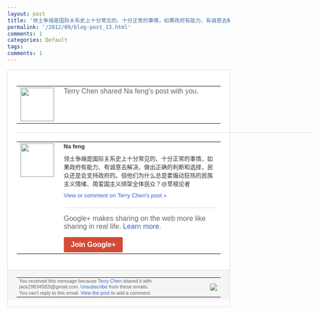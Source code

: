 ```yaml
---
layout: post
title: '领土争端是国际关系史上十分常见的、十分正常的事情，如果政府有能力、有诚意去解决、做...'
permalink: '/2012/09/blog-post_13.html'
comments: 1
categories: Default
tags: 
comments: 1
---
```

<div style="border:solid 1px #dfdfdf;color:#686868;font:13px Arial"><div style="background-color:#fff;padding:20px;"><table cellpadding="0" cellspacing="0"><tr><td style="padding-right:15px;vertical-align:top"><a href="https://plus.google.com/_/notifications/emlink?emrecipient=110200756825219614165&amp;emid=CMjdtt2HtLICFSe2tAodkyAAAA&amp;path=%2F108643996575278738906&amp;dt=1347591013779&amp;uob=8"><img height="75" src="https://lh3.googleusercontent.com/-KKRGTyJ5Bl0/AAAAAAAAAAI/AAAAAAAAEEY/jllxqER5dCk/s75-c-k-a/photo.jpg" style="border:solid 1px #cccccc;" width="75"/></a></td><td style="width:578px;color:#333;font:13px Arial;vertical-align:top"><div style="color:#686868;font:16px Arial;padding-bottom:15px">Terry Chen shared Na feng's post with you.</div><div style="padding-bottom:10px"></div></td></tr></table><div style="margin:20px 0;border-bottom:solid 1px #dfdfdf;width:670px"></div><table cellpadding="0" cellspacing="0"><tr><td style="padding-right:15px;vertical-align:top"><a href="https://plus.google.com/_/notifications/emlink?emrecipient=110200756825219614165&amp;emid=CMjdtt2HtLICFSe2tAodkyAAAA&amp;path=%2F103765734060268006137&amp;dt=1347591013779&amp;uob=8"><img height="75" src="https://lh6.googleusercontent.com/-A-kr-L-c9uI/AAAAAAAAAAI/AAAAAAAAGS8/Bhn00ExDJ2Q/s75-c-k-a/photo.jpg" style="border:solid 1px #cccccc;" width="75"/></a></td><td style="width:578px;color:#333;font:13px Arial;vertical-align:top"><div style="font-weight:bold;padding-bottom:10px">Na feng</div><div style="padding-bottom:10px">领土争端是国际关系史上十分常见的、十分正<wbr/>常的事情，如果政府有能力、有诚意去解决、<wbr/>做出正确的判断和选择，民众还是会支持政府<wbr/>的。但他们为什么总是要煽动狂热的民族主义<wbr/>情绪、用爱国主义绑架全体民众？@草根论者</div><a href="https://plus.google.com/_/notifications/emlink?emrecipient=110200756825219614165&amp;emid=CMjdtt2HtLICFSe2tAodkyAAAA&amp;path=%2F108643996575278738906%2Fposts%2F93UDLPnCwkr%3Fgpinv%3DAMIXal8CewsvSpv1a9Z4F8mTysgU9qX8elMZeOGk67My4pJbhzyjfpX9holCpPJxisBtgBS1F4OvNIcGvKrVksMcNbZpZuEBgNvKr2HKF8bCaOnHGcSChYA&amp;dt=1347591013779&amp;uob=8" style="color:#3366CC;text-decoration:none">View or comment on Terry Chen's post »</a><div style="margin-top:20px;border-top:solid 1px #dfdfdf"><div style="padding:15px 0;color:#686868;font:16px Arial">Google+ makes sharing on the web more like sharing in real life. <a href="http://www.google.com/+/learnmore/" style="color:#3366CC;text-decoration:none">Learn more</a>.</div><a href="https://plus.google.com/_/notifications/emlink?emrecipient=110200756825219614165&amp;emid=CMjdtt2HtLICFSe2tAodkyAAAA&amp;path=%2F%3Fgpinv%3DAMIXal8CewsvSpv1a9Z4F8mTysgU9qX8elMZeOGk67My4pJbhzyjfpX9holCpPJxisBtgBS1F4OvNIcGvKrVksMcNbZpZuEBgNvKr2HKF8bCaOnHGcSChYA&amp;dt=1347591013779&amp;uob=8" style="display:inline-block;padding:7px 15px;background-color:#d44b38; color:#fff;font-size:16px; font-weight:bold;border-radius:2px;-webkit-border-radius:2px; -moz-border-radius:2px;border:solid 1px #c43b28; white-space:nowrap;text-decoration:none">Join Google+</a></div></td></tr></table></div><div style="border-top:solid 1px #dfdfdf;padding:0 20px; background-color:#f5f5f5"><table cellpadding="0" cellspacing="0" style="height:50px"><tbody><tr><td style="vertical-align:middle;width:100%; color:#636363;font:11px Arial; line-height:120%">You received this message because <a href="https://plus.google.com/_/notifications/emlink?emrecipient=110200756825219614165&amp;emid=CMjdtt2HtLICFSe2tAodkyAAAA&amp;path=%2F108643996575278738906%3Fgpinv%3DAMIXal8CewsvSpv1a9Z4F8mTysgU9qX8elMZeOGk67My4pJbhzyjfpX9holCpPJxisBtgBS1F4OvNIcGvKrVksMcNbZpZuEBgNvKr2HKF8bCaOnHGcSChYA&amp;dt=1347591013779&amp;uob=8" style="color:#3366CC;text-decoration:none">Terry Chen</a> shared it with jack29834582t@gmail.com. <a href="https://plus.google.com/_/notifications/emlink?emrecipient=110200756825219614165&amp;emid=CMjdtt2HtLICFSe2tAodkyAAAA&amp;path=%2F_%2Fnonplus%2Femailsettings%3Fgpinv%3DAMIXal8CewsvSpv1a9Z4F8mTysgU9qX8elMZeOGk67My4pJbhzyjfpX9holCpPJxisBtgBS1F4OvNIcGvKrVksMcNbZpZuEBgNvKr2HKF8bCaOnHGcSChYA%26est%3DADH5u8Wjznf1WJoZD-JqWcwAtLbxOItRhYJaxT9K7OVS6gKCYgph5M4dgxS5hGnAiQCaZCTNE14epWtdcCyPWu8YxiXrEOmBYNT3TUqttwzI8qOXx0Wb_q1C4JXvGtShnwhyblF7_sEe4u7mYio1Hxm_jP55e0f8ew&amp;dt=1347591013779&amp;uob=8" style="color:#3366CC;text-decoration:none">Unsubscribe</a> from these emails.<br/>You can't reply to this email. <a href="https://plus.google.com/_/notifications/emlink?emrecipient=110200756825219614165&amp;emid=CMjdtt2HtLICFSe2tAodkyAAAA&amp;path=%2F108643996575278738906%2Fposts%2F93UDLPnCwkr%3Fgpinv%3DAMIXal8CewsvSpv1a9Z4F8mTysgU9qX8elMZeOGk67My4pJbhzyjfpX9holCpPJxisBtgBS1F4OvNIcGvKrVksMcNbZpZuEBgNvKr2HKF8bCaOnHGcSChYA&amp;dt=1347591013779&amp;uob=8" style="color:#3366CC;text-decoration:none">View the post</a> to add a comment.<br/></td><td><img src="https://ssl.gstatic.com/s2/oz/images/notifications/logo/google-plus-6617a72bb36cc548861652780c9e6ff1.png"/></td></tr></tbody></table></div></div>